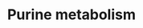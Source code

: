 ---
annotations:
- id: PW:0000031
  parent: classic metabolic pathway
  type: Pathway Ontology
  value: purine metabolic pathway
authors:
- DeSl
- Mkutmon
- L Dupuis
- Finterly
communities:
- IEM
- RareDiseases
description: Overview of purine metabolism; metabolic markers are highlighted in red,
  with graphical arrows indicating if a marker is present in higher or lower concentrations
  compared to normal (healthy) levels.  This pathway was inspired by Chapter 13, edition
  5 of the book of Blau (in press). The full version of this PW including disorders,
  based on ed. 4, can be found [https://www.wikipathways.org/index.php/Pathway:WP4224
  here].  Proteins on this pathway have targeted assays available via the [https://assays.cancer.gov/available_assays?wp_id=WP4792
  CPTAC Assay Portal]
last-edited: 2021-06-17
ndex: 343e34cf-8b6d-11eb-9e72-0ac135e8bacf
organisms:
- Homo sapiens
redirect_from:
- /index.php/Pathway:WP4792
- /instance/WP4792
revision: null
schema-jsonld:
- '@context': https://schema.org/
  '@id': https://wikipathways.github.io/pathways/WP4792.html
  '@type': Dataset
  creator:
    '@type': Organization
    name: WikiPathways
  description: Overview of purine metabolism; metabolic markers are highlighted in
    red, with graphical arrows indicating if a marker is present in higher or lower
    concentrations compared to normal (healthy) levels.  This pathway was inspired
    by Chapter 13, edition 5 of the book of Blau (in press). The full version of this
    PW including disorders, based on ed. 4, can be found [https://www.wikipathways.org/index.php/Pathway:WP4224
    here].  Proteins on this pathway have targeted assays available via the [https://assays.cancer.gov/available_assays?wp_id=WP4792
    CPTAC Assay Portal]
  keywords:
  - 2'-Deoxyadenosine
  - 2'-deoxyinosine
  - 2,8-Dihydroxyadenine
  - 2-Deoxyguanosine
  - ADA
  - ADP
  - ADSL
  - ADSS
  - AICA-riboside
  - AICARP
  - AMP
  - AMPD1
  - APRT
  - ATIC
  - ATP
  - Adenine
  - Adenosine
  - DGUOK
  - FAICARP
  - GDP
  - GMP
  - GTP
  - Guanine
  - Guanosine
  - HPRT1
  - Hypoxanthine
  - IMP
  - IMPDH1
  - ITP
  - ITPA
  - Inosine
  - PNP
  - PRPP
  - PRPPs
  - PRPS1
  - RR
  - Ribose-5-P
  - S-AMP
  - SAICA-riboside
  - SAICARP
  - Succinyladenosine
  - Urate
  - XMP
  - XO
  - Xanthine
  - Xanthosine
  - dADP
  - dAMP
  - dATP
  - dGDP
  - dGMP
  - dGTP
  license: CC0
  name: Purine metabolism
seo: CreativeWork
title: Purine metabolism
wpid: WP4792
---